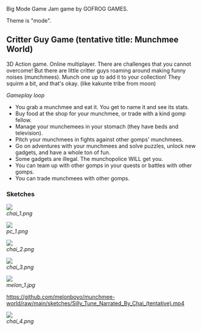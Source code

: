 Big Mode Game Jam game by GOFROG GAMES.

Theme is "mode".

## Critter Guy Game (tentative title: Munchmee World)
3D Action game. Online multiplayer.
There are challenges that you cannot overcome! But there are little critter guys roaming around making funny noises (munchmees).
Munch one up to add it to your collection! They squirm a bit, and that's okay. (like kakunte tribe from moon)


_Gameplay loop_
- You grab a munchmee and eat it. You get to name it and see its stats.
- Buy food at the shop for your munchmee, or trade with a kind gomp fellow.
- Manage your munchemees in your stomach (they have beds and television). 
- Pitch your munchmees in fights against other gomps' munchmees.
- Go on adventures with your munchmees and solve puzzles, unlock new gadgets, and have a whole ton of fun.
- Some gadgets are illegal. The munchopolice WILL get you.
- You can team up with other gomps in your quests or battles with other gomps.
- You can trade munchmees with other gomps.



### Sketches

![](https://github.com/melonboyo/gofrog-mode/blob/main/sketches/chai_1.png)  
*chai_1.png*

![](https://github.com/melonboyo/gofrog-mode/blob/main/sketches/pc_1.png)  
*pc_1.png*

![](https://github.com/melonboyo/gofrog-mode/blob/main/sketches/chai_2.png)  
*chai_2.png*

![](https://github.com/melonboyo/gofrog-mode/blob/main/sketches/chai_3.png)  
*chai_3.png*

![](https://github.com/melonboyo/gofrog-mode/blob/main/sketches/melon_1.jpg)  
*melon_1.jpg*

https://github.com/melonboyo/munchmee-world/raw/main/sketches/Silly_Tune_Narrated_By_Chai_(tentative).mp4

![](https://github.com/melonboyo/gofrog-mode/blob/main/sketches/chai_4.png)  
*chai_4.png*
